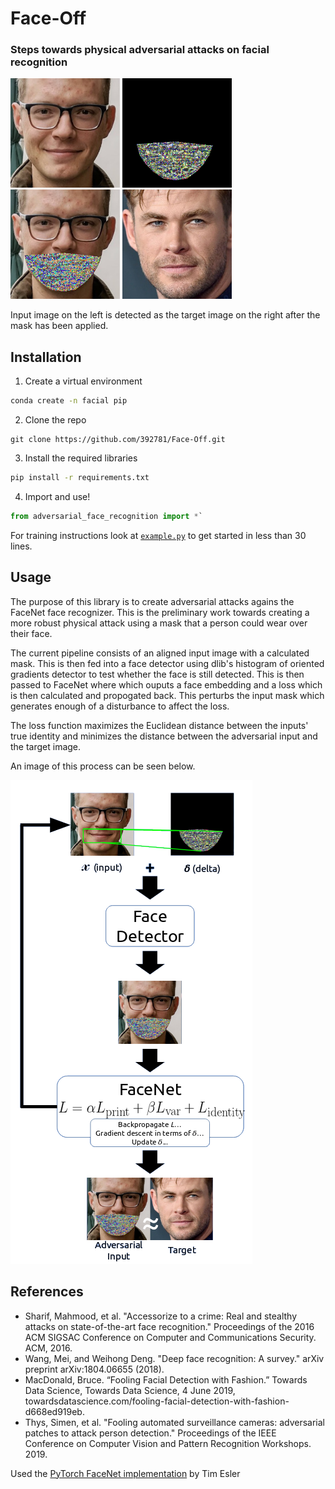 # Face-Off
### Steps towards physical adversarial attacks on facial recognition

<img src="https://raw.githubusercontent.com/392781/Face-Off/master/results/example/input-face.png?token=AGA77BYF3VKF2GAE2TEGJR25JXOQU" width="175"> <img src="https://raw.githubusercontent.com/392781/Face-Off/master/results/example/delta.png?token=AGA77B2UH6QPPJJVJPV2IEK5JXOTY" width="175"> <img src="https://raw.githubusercontent.com/392781/Face-Off/master/results/example/combined-face.png?token=AGA77B3AA6CH3NHFOVQFUGS5JXOUS" width="175"> <img src="https://raw.githubusercontent.com/392781/Face-Off/master/results/example/target-face.png?token=AGA77B7ZOLHRLBGU5W7IMUC5JXOPC" width="175">

Input image on the left is detected as the target image on the right after the mask has been applied.


## Installation
1. Create a virtual environment

```bash
conda create -n facial pip
```

2. Clone the repo 

```git
git clone https://github.com/392781/Face-Off.git
```

3. Install the required libraries 

```bash
pip install -r requirements.txt
```

4. Import and use!

```python
from adversarial_face_recognition import *`
```

For training instructions look at [`example.py`](https://github.com/392781/Face-Off/blob/master/example.py) to get started in less than 30 lines.

## Usage
The purpose of this library is to create adversarial attacks agains the FaceNet face recognizer.  This is the preliminary work towards creating a more robust physical attack using a mask that a person could wear over their face.

The current pipeline consists of an aligned input image with a calculated mask.  This is then fed into a face detector using dlib's histogram of oriented gradients detector to test whether the face is still detected.  This is then passed to FaceNet where which ouputs a face embedding and a loss which is then calculated and propogated back.  This perturbs the input mask which generates enough of a disturbance to affect the loss.

The loss function maximizes the Euclidean distance between the inputs' true identity and minimizes the distance between the adversarial input and the target image.

An image of this process can be seen below.

<img src="https://raw.githubusercontent.com/392781/Face-Off/master/procedure.png">

## References
* Sharif, Mahmood, et al. "Accessorize to a crime: Real and stealthy attacks on state-of-the-art face recognition." Proceedings of the 2016 ACM SIGSAC Conference on Computer and Communications Security. ACM, 2016.
* Wang, Mei, and Weihong Deng. "Deep face recognition: A survey." arXiv preprint arXiv:1804.06655 (2018).
* MacDonald, Bruce. “Fooling Facial Detection with Fashion.” Towards Data Science, Towards Data Science, 4 June 2019, towardsdatascience.com/fooling-facial-detection-with-fashion-d668ed919eb.
* Thys, Simen, et al. "Fooling automated surveillance cameras: adversarial patches to attack person detection." Proceedings of the IEEE Conference on Computer Vision and Pattern Recognition Workshops. 2019.

Used the [PyTorch FaceNet implementation](https://github.com/timesler/facenet-pytorch) by Tim Esler
